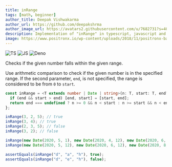 ```yaml
---
title: inRange
tags: [math, beginner]
author_title: Deepak Vishwakarma
author_url: https://github.com/deepakshrma
author_image_url: https://avatars2.githubusercontent.com/u/7682731?s=400
description: Implementation of "inRange" in typescript, javascript and deno.
image: https://www.positronx.io/wp-content/uploads/2018/11/positronx-banner-1152-1.jpg
---
```


![TS](https://img.shields.io/badge/supports-typescript-blue.svg?style=flat-square)
![JS](https://img.shields.io/badge/supports-javascript-yellow.svg?style=flat-square)
![Deno](https://img.shields.io/badge/supports-deno-green.svg?style=flat-square)

Checks if the given number falls within the given range.

Use arithmetic comparison to check if the given number is in the specified range.
If the second parameter, `end`, is not specified, the range is considered to be from `0` to `start`.

```ts title="typescript"
const inRange = <T extends number | Date | string>(n: T, start: T, end?: T) => {
  if (end && start > end) [end, start] = [start, end];
  return end === undefined ? n >= 0 && n < start : n >= start && n < end;
};
```

```ts title="typescript"
inRange(3, 2, 5); // true
inRange(3, 4); // true
inRange(2, 3, 5); // false
inRange(3, 2); // false

inRange(new Date(2020, 5, 1), new Date(2020, 4, 12), new Date(2020, 6, 12)); //true
inRange(new Date(2020, 5, 12), new Date(2020, 6, 12), new Date(2020, 8, 12)); // false

assertEquals(inRange("d", "a", "h"), true);
assertEquals(inRange("d", "e", "h"), false);
```
